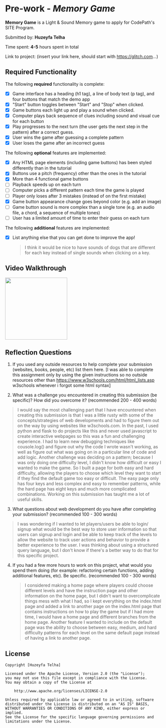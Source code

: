 # Pre-work - _Memory Game_

**Memory Game** is a Light & Sound Memory game to apply for CodePath's SITE Program.

Submitted by: **Huzeyfa Telha**

Time spent: **4-5** hours spent in total

Link to project: (insert your link here, should start with https://glitch.com...)

## Required Functionality

The following **required** functionality is complete:

- [x] Game interface has a heading (h1 tag), a line of body text (p tag), and four buttons that match the demo app
- [x] "Start" button toggles between "Start" and "Stop" when clicked.
- [x] Game buttons each light up and play a sound when clicked.
- [x] Computer plays back sequence of clues including sound and visual cue for each button
- [x] Play progresses to the next turn (the user gets the next step in the pattern) after a correct guess.
- [x] User wins the game after guessing a complete pattern
- [x] User loses the game after an incorrect guess

The following **optional** features are implemented:

- [x] Any HTML page elements (including game buttons) has been styled differently than in the tutorial
- [x] Buttons use a pitch (frequency) other than the ones in the tutorial
- [x] More than 4 functional game buttons
- [ ] Playback speeds up on each turn
- [ ] Computer picks a different pattern each time the game is played
- [ ] Player only loses after 3 mistakes (instead of on the first mistake)
- [x] Game button appearance change goes beyond color (e.g. add an image)
- [ ] Game button sound is more complex than a single tone (e.g. an audio file, a chord, a sequence of multiple tones)
- [ ] User has a limited amount of time to enter their guess on each turn

The following **additional** features are implemented:

- [x] List anything else that you can get done to improve the app!
      <blockquote>
      I think it would be nice to have sounds of dogs that are different for each key 
      instead of single sounds when clicking on a key. 
      </blockquote>

## Video Walkthrough


<img src="https://recordit.co/x3H85ZjUaa.gif" width=200><br>

## Reflection Questions

1. If you used any outside resources to help complete your submission (websites, books, people, etc) list them here.
   [I was able to complete this assignment only by using the given instructions so no outside resources other than
   https://www.w3schools.com/html/html_lists.asp w3schools whenever i forgot some html syntax]

2. What was a challenge you encountered in creating this submission (be specific)? How did you overcome it? (recommended 200 - 400 words)
  <blockquote>
  I would say the most challenging part that I have encountered when creating this submission is that I was a little rusty with some 
  of the concepts/strategies of web developments and had to figure them out on the way by using websites like w3schools.com. 
  In the past, I used python and flask to do projects like this and never used javascript to create interactive webpages so 
  this was a fun and challenging experience. I had to learn new debugging techniques like cousole.log() and figure out 
  why the code I wrote wasn't working, as well as figure out what was going on in a particular line of code and add logic. 
  Another challenge was deciding on a pattern; because I was only doing one difficulty level, I didn't know how difficult or 
  easy I wanted to make the game. So I built a page for both easy and hard difficulty, allowing the players to choose which 
  level they want to start if they find the default game too easy or difficult. The easy page only has four keys and less 
  complex and easy to remember patterns, while the hard page has eight keys and much more complicated combinations. 
  Working on this submission has taught me a lot of useful skills.
  </blockquote>

3. What questions about web development do you have after completing your submission? (recommended 100 - 300 words)
  <blockquote>
  I was wondering if I wanted to let players/users be able to login/ signup what would be the best way to store user information
  so that users can signup and login and be able to keep track of the levels to allow the website to track user actions and behavior 
  to provide a better experience to the user. I was thinking about using a structured query language, but I don't know if there's a 
  better way to do that for this specific project.  
  </blockquote>

4. If you had a few more hours to work on this project, what would you spend them doing (for example: refactoring certain functions, adding additional features, etc). Be specific. (recommended 100 - 300 words)
      <blockquote>
      I considered making a home page where players could choose different levels and have the instruction page and other information on the home page, 
      but I didn't want to overcomplicate things mess with what I had, so I kept everything on the index.html page and added a link to another page on the 
      index.html page that contains instructions on how to play the game but if I had more time, I would have a home page and different branches from the 
      home page. Another feature I wanted to include on the default page was the ability to choose between easy, medium, and hard difficulty patterns for 
      each level on the same default page instead of having a link to another page. 
      </blockquote>

## License

    Copyright [Huzeyfa Telha]

    Licensed under the Apache License, Version 2.0 (the "License");
    you may not use this file except in compliance with the License.
    You may obtain a copy of the License at

        http://www.apache.org/licenses/LICENSE-2.0

    Unless required by applicable law or agreed to in writing, software
    distributed under the License is distributed on an "AS IS" BASIS,
    WITHOUT WARRANTIES OR CONDITIONS OF ANY KIND, either express or implied.
    See the License for the specific language governing permissions and
    limitations under the License.
